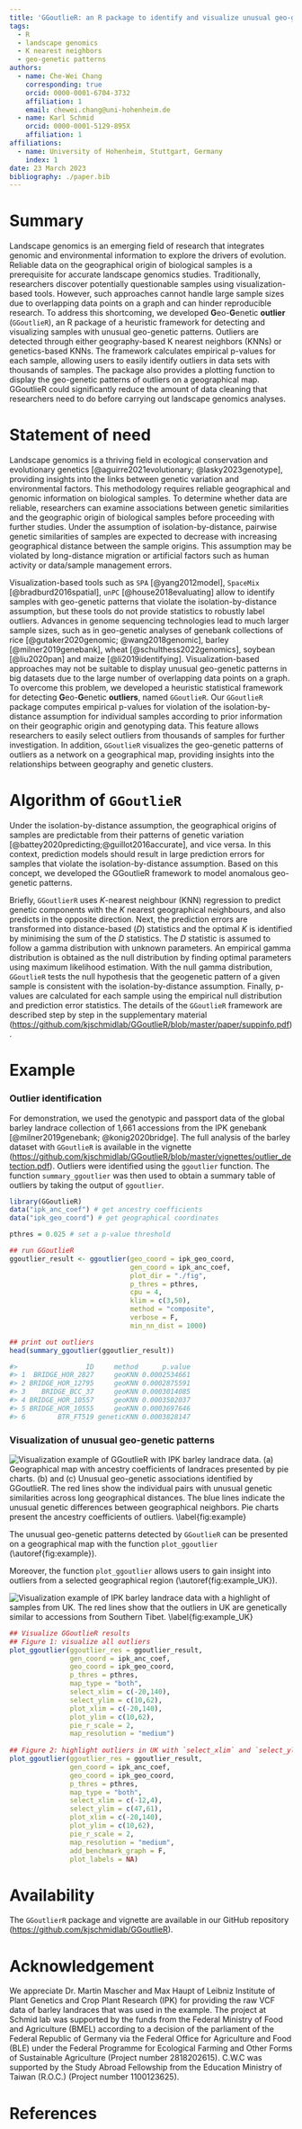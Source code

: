```yaml
---
title: 'GGoutlieR: an R package to identify and visualize unusual geo-genetic patterns of biological samples'
tags:
  - R
  - landscape genomics
  - K nearest neighbors
  - geo-genetic patterns
authors:
  - name: Che-Wei Chang
    corresponding: true
    orcid: 0000-0001-6704-3732
    affiliation: 1
    email: chewei.chang@uni-hohenheim.de
  - name: Karl Schmid
    orcid: 0000-0001-5129-895X
    affiliation: 1
affiliations:
  - name: University of Hohenheim, Stuttgart, Germany
    index: 1
date: 23 March 2023
bibliography: ./paper.bib
---
```


# Summary

Landscape genomics is an emerging field of research that integrates genomic and environmental information to explore the drivers of evolution.
Reliable data on the geographical origin of biological samples is a prerequisite for accurate landscape genomics studies.
Traditionally, researchers discover potentially questionable samples using visualization-based tools.
However, such approaches cannot handle large sample sizes due to overlapping data points on a graph and can hinder reproducible research.
To address this shortcoming, we developed **G**eo-**G**enetic **outlier** (`GGoutlieR`), an R package of a heuristic framework for detecting and visualizing samples with unusual geo-genetic patterns.
Outliers are detected through either geography-based K nearest neighbors (KNNs) or genetics-based KNNs.
The framework calculates empirical p-values for each sample, allowing users to easily identify outliers in data sets with thousands of samples.
The package also provides a plotting function to display the geo-genetic patterns of outliers on a geographical map.
GGoutlieR could significantly reduce the amount of data cleaning that researchers need to do before carrying out landscape genomics analyses.

# Statement of need

Landscape genomics is a thriving field in ecological conservation and evolutionary genetics [@aguirre2021evolutionary; @lasky2023genotype], providing insights into the links between genetic variation and environmental factors.
This methodology requires reliable geographical and genomic information on biological samples.
To determine whether data are reliable, researchers can examine associations between genetic similarities and the geographic origin of biological samples before proceeding with further studies.
Under the assumption of isolation-by-distance, pairwise genetic similarities of samples are expected to decrease with increasing geographical distance between the sample origins.
This assumption may be violated by long-distance migration or artificial factors such as human activity or data/sample management errors.

Visualization-based tools such as `SPA` [@yang2012model], `SpaceMix` [@bradburd2016spatial], `unPC` [@house2018evaluating] allow to identify samples with geo-genetic patterns that violate the isolation-by-distance assumption, but these tools do not provide statistics to robustly label outliers.
Advances in genome sequencing technologies lead to much larger sample sizes, such as in geo-genetic analyses of genebank collections of rice [@gutaker2020genomic; @wang2018genomic], barley [@milner2019genebank], wheat [@schulthess2022genomics], soybean [@liu2020pan] and maize [@li2019identifying].
Visualization-based approaches may not be suitable to display unusual geo-genetic patterns in big datasets due to the large number of overlapping data points on a graph.
To overcome this problem, we developed a heuristic statistical framework for detecting **G**eo-**G**enetic **outliers**, named `GGoutlieR`.
Our `GGoutlieR` package computes empirical p-values for violation of the isolation-by-distance assumption for individual samples according to prior information on their geographic origin and genotyping data.
This feature allows researchers to easily select outliers from thousands of samples for further investigation.
In addition, `GGoutlieR` visualizes the geo-genetic patterns of outliers as a network on a geographical map, providing insights into the relationships between geography and genetic clusters.

# Algorithm of `GGoutlieR`

Under the isolation-by-distance assumption, the geographical origins of samples are predictable from their patterns of genetic variation [@battey2020predicting;@guillot2016accurate], and vice versa.
In this context, prediction models should result in large prediction errors for samples that violate the isolation-by-distance assumption.
Based on this concept, we developed the GGoutlieR framework to model anomalous geo-genetic patterns.

Briefly, `GGoutlierR` uses *K*-nearest neighbour (KNN) regression to predict genetic components with the *K* nearest geographical neighbours, and also predicts in the opposite direction.
Next, the prediction errors are transformed into distance-based (*D*) statistics and the optimal *K* is identified by minimising the sum of the *D* statistics.
The *D* statistic is assumed to follow a gamma distribution with unknown parameters.
An empirical gamma distribution is obtained as the null distribution by finding optimal parameters using maximum likelihood estimation.
With the null gamma distribution, `GGoutlieR` tests the null hypothesis that the geogenetic pattern of a given sample is consistent with the isolation-by-distance assumption.
Finally, p-values are calculated for each sample using the empirical null distribution and prediction error statistics.
The details of the `GGoutlieR` framework are described step by step in the supplementary material (https://github.com/kjschmidlab/GGoutlieR/blob/master/paper/suppinfo.pdf).


# Example

### Outlier identification

For demonstration, we used the genotypic and passport data of the global barley landrace collection of 1,661 accessions from the IPK genebank [@milner2019genebank; @konig2020bridge].
The full analysis of the barley dataset with `GGoutlieR` is available in the vignette (https://github.com/kjschmidlab/GGoutlieR/blob/master/vignettes/outlier_detection.pdf).
Outliers were identified using the `ggoutlier` function.
The function `summary_ggoutlier` was then used to obtain a summary table of outliers by taking the output of `ggoutlier`.

```R
library(GGoutlieR)
data("ipk_anc_coef") # get ancestry coefficients
data("ipk_geo_coord") # get geographical coordinates

pthres = 0.025 # set a p-value threshold

## run GGoutlieR
ggoutlier_result <- ggoutlier(geo_coord = ipk_geo_coord,
                              gen_coord = ipk_anc_coef,
                              plot_dir = "./fig", 
                              p_thres = pthres, 
                              cpu = 4, 
                              klim = c(3,50), 
                              method = "composite",
                              verbose = F,
                              min_nn_dist = 1000)

## print out outliers
head(summary_ggoutlier(ggoutlier_result))

#>                 ID     method      p.value
#> 1  BRIDGE_HOR_2827     geoKNN 0.0002534661
#> 2 BRIDGE_HOR_12795     geoKNN 0.0002875591
#> 3    BRIDGE_BCC_37     geoKNN 0.0003014085
#> 4 BRIDGE_HOR_10557     geoKNN 0.0003502037
#> 5 BRIDGE_HOR_10555     geoKNN 0.0003697646
#> 6        BTR_FT519 geneticKNN 0.0003828147
```

### Visualization of unusual geo-genetic patterns
![Visualization example of GGoutlieR with IPK barley landrace data. (a) Geographical map with ancestry coefficients of landraces presented by pie charts. (b) and (c) Unusual geo-genetic associations identified by GGoutlieR. The red lines show the individual pairs with unusual genetic similarities across long geographical distances. The blue lines indicate the unusual genetic differences between geographical neighbors. Pie charts present the ancestry coefficients of outliers. \label{fig:example}](../fig/IPK_ggoutlier_for_paper.jpg)

The unusual geo-genetic patterns detected by `GGoutlieR` can be presented on a geographical map with the function `plot_ggoutlier` (\autoref{fig:example}).

Moreover, the function `plot_ggoutlier` allows users to gain insight into outliers from a selected geographical region (\autoref{fig:example_UK}).

![Visualization example of IPK barley landrace data with a highlight of samples from UK. The red lines show that the outliers in UK are genetically similar to accessions from Southern Tibet. \label{fig:example_UK}](../fig/IPK_ggoutlier_highlighUK.jpg)

```R
## Visualize GGoutlieR results
## Figure 1: visualize all outliers
plot_ggoutlier(ggoutlier_res = ggoutlier_result,
               gen_coord = ipk_anc_coef,
               geo_coord = ipk_geo_coord,
               p_thres = pthres,
               map_type = "both",
               select_xlim = c(-20,140), 
               select_ylim = c(10,62),
               plot_xlim = c(-20,140),
               plot_ylim = c(10,62),
               pie_r_scale = 2,
               map_resolution = "medium")
               
## Figure 2: highlight outliers in UK with `select_xlim` and `select_ylim`
plot_ggoutlier(ggoutlier_res = ggoutlier_result,
               gen_coord = ipk_anc_coef,
               geo_coord = ipk_geo_coord,
               p_thres = pthres,
               map_type = "both",
               select_xlim = c(-12,4), 
               select_ylim = c(47,61),
               plot_xlim = c(-20,140),
               plot_ylim = c(10,62),
               pie_r_scale = 2,
               map_resolution = "medium",
               add_benchmark_graph = F,
               plot_labels = NA)
```

# Availability

The `GGoutlierR` package and vignette are available in our GitHub repository (https://github.com/kjschmidlab/GGoutlieR).


# Acknowledgement

We appreciate Dr. Martin Mascher and Max Haupt of Leibniz Institute of Plant Genetics and Crop Plant Research (IPK) for providing the raw VCF data of barley landraces that was used in the example.
The project at Schmid lab was supported by the funds from the Federal Ministry of Food and Agriculture (BMEL) according to a decision of the parliament of the Federal Republic of Germany via the Federal Office for Agriculture and Food (BLE) under the Federal Programme for Ecological Farming and Other Forms of Sustainable Agriculture (Project number 2818202615). 
C.W.C was supported by the Study Abroad Fellowship from the Education Ministry of Taiwan (R.O.C.) (Project number 1100123625).


# References
